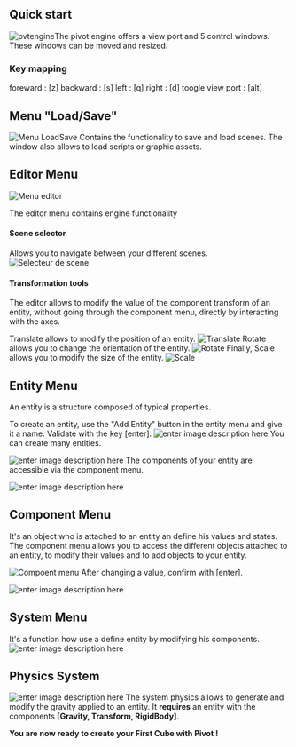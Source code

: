 ﻿## Quick start

![pvtengine](https://cdn.discordapp.com/attachments/677099357173973014/995950401637589053/unknown.png)The pivot engine offers a view port and 5 control windows. These windows can be moved and resized.


### Key mapping
foreward : [z]
backward : [s]
left : [q]
right : [d]
toogle view port : [alt]

## Menu "Load/Save" 

![Menu LoadSave](https://cdn.discordapp.com/attachments/677099357173973014/995987255107792987/unknown.png)
Contains the functionality to save and load scenes. The window also allows to load scripts or graphic assets.

## Editor Menu

![Menu editor](https://cdn.discordapp.com/attachments/677099357173973014/995986851657678848/unknown.png)

The editor menu contains engine functionality
#### Scene selector
Allows you to navigate between your different scenes.
![Selecteur de scene](https://cdn.discordapp.com/attachments/677099357173973014/995979906833985637/unknown.png)

#### Transformation tools
The editor allows to modify the value of the component transform of an entity, without going through the component menu, directly by interacting with the axes. 

Translate allows to modify the position of an entity.
![Translate ](https://cdn.discordapp.com/attachments/677099357173973014/995978500752285766/unknown.png)
Rotate allows you to change the orientation of the entity.
![Rotate](https://cdn.discordapp.com/attachments/677099357173973014/995978555047546960/unknown.png)
Finally, Scale allows you to modify the size of the entity.
![Scale ](https://cdn.discordapp.com/attachments/677099357173973014/995978636203143168/unknown.png)
## Entity Menu

An entity is a structure composed of typical properties.

To create an entity, use the "Add Entity" button in the entity menu and give it a name. Validate with the key [enter].
![enter image description here](https://cdn.discordapp.com/attachments/677099357173973014/995694293203292220/unknown.png)
You can create many entities.

![enter image description here](https://cdn.discordapp.com/attachments/677099357173973014/995695102674620426/unknown.png)
The components of your entity are accessible via the component menu.

![enter image description here](https://cdn.discordapp.com/attachments/677099357173973014/995695765265588255/unknown.png)
##  Component Menu

It's an object who is attached to an entity an define his values and states.
The component menu allows you to access the different objects attached to an entity, to modify their values and to add objects to your entity.

![Compoent menu](https://cdn.discordapp.com/attachments/677099357173973014/995702999546593280/unknown.png)
After changing a value, confirm with [enter].

![enter image description here](https://cdn.discordapp.com/attachments/677099357173973014/995958217597259827/unknown.png)

## System Menu

It's a function how use a define entity by modifying his components.
![enter image description here](https://cdn.discordapp.com/attachments/677099357173973014/995692501392433232/System-imgui.PNG)

## Physics System
![enter image description here](https://cdn.discordapp.com/attachments/677099357173973014/995984389643178014/unknown.png)
The system physics allows to generate and modify the gravity applied to an entity.
 It **requires** an entity with the components **[Gravity, Transform, RigidBody]**.

**You are now ready to create your First Cube with Pivot !**

